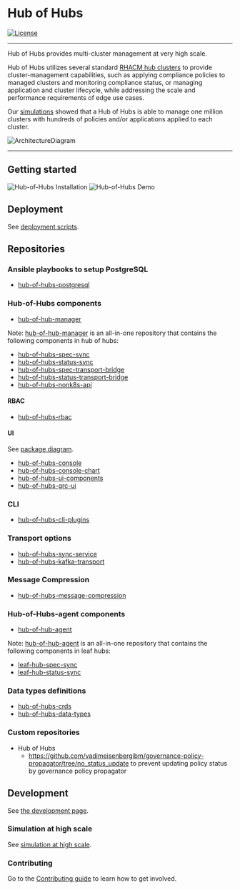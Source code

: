 # Hub of Hubs

[![License](https://img.shields.io/github/license/stolostron/hub-of-hubs)](/LICENSE)

----

Hub of Hubs provides multi-cluster management at very high scale.

Hub of Hubs utilizes several standard [RHACM hub clusters](https://access.redhat.com/documentation/en-us/red_hat_advanced_cluster_management_for_kubernetes/2.4/html/about/welcome-to-red-hat-advanced-cluster-management-for-kubernetes#hub-cluster)
to provide cluster-management capabilities, such as applying compliance policies to managed clusters and monitoring
compliance status, or managing application and cluster lifecycle, while addressing the scale and performance
requirements of edge use cases.

Our [simulations](simulation.md) showed that a Hub of Hubs is able to manage one million clusters with hundreds of
policies and/or applications applied to each cluster.

![ArchitectureDiagram](diagrams/ScalableHOHArchitecture.png)

----

## Getting started

![Hub-of-Hubs Installation](./demos/installation.gif)
![Hub-of-Hubs Demo](./demos/demo.gif)


## Deployment

See [deployment scripts](deploy).

## Repositories

### Ansible playbooks to setup PostgreSQL

* [hub-of-hubs-postgresql](https://github.com/stolostron/hub-of-hubs-postgresql)

### Hub-of-Hubs components

* [hub-of-hub-manager](https://github.com/stolostron/hub-of-hubs-manager)

Note: [hub-of-hub-manager](https://github.com/stolostron/hub-of-hubs-manager) is an all-in-one repository that contains the following components in hub of hubs:

  - [hub-of-hubs-spec-sync](https://github.com/stolostron/hub-of-hubs-spec-sync)
  - [hub-of-hubs-status-sync](https://github.com/stolostron/hub-of-hubs-status-sync)
  - [hub-of-hubs-spec-transport-bridge](https://github.com/stolostron/hub-of-hubs-spec-transport-bridge)
  - [hub-of-hubs-status-transport-bridge](https://github.com/stolostron/hub-of-hubs-status-transport-bridge)
  - [hub-of-hubs-nonk8s-api](https://github.com/stolostron/hub-of-hubs-nonk8s-api)

#### RBAC

* [hub-of-hubs-rbac](https://github.com/stolostron/hub-of-hubs-rbac)

#### UI

See [package diagram](ui_packages.md).

* [hub-of-hubs-console](https://github.com/stolostron/hub-of-hubs-console)
* [hub-of-hubs-console-chart](https://github.com/stolostron/hub-of-hubs-console-chart)
* [hub-of-hubs-ui-components](https://github.com/stolostron/hub-of-hubs-ui-components)
* [hub-of-hubs-grc-ui](https://github.com/stolostron/hub-of-hubs-grc-ui)

### CLI

* [hub-of-hubs-cli-plugins](https://github.com/stolostron/hub-of-hubs-cli-plugins)

### Transport options

* [hub-of-hubs-sync-service](https://github.com/stolostron/hub-of-hubs-sync-service)
* [hub-of-hubs-kafka-transport](https://github.com/stolostron/hub-of-hubs-kafka-transport)

### Message Compression

* [hub-of-hubs-message-compression](https://github.com/stolostron/hub-of-hubs-message-compression)

### Hub-of-Hubs-agent components

* [hub-of-hub-agent](https://github.com/stolostron/hub-of-hubs-agent)

Note: [hub-of-hub-agent](https://github.com/stolostron/hub-of-hubs-agent) is an all-in-one repository that contains the following components in leaf hubs:

* [leaf-hub-spec-sync](https://github.com/stolostron/leaf-hub-spec-sync)
* [leaf-hub-status-sync](https://github.com/stolostron/leaf-hub-status-sync)

### Data types definitions

* [hub-of-hubs-crds](https://github.com/stolostron/hub-of-hubs-crds)
* [hub-of-hubs-data-types](https://github.com/stolostron/hub-of-hubs-data-types)

### Custom repositories

* Hub of Hubs
  * https://github.com/vadimeisenbergibm/governance-policy-propagator/tree/no_status_update to prevent updating policy status by governance policy propagator

## Development

See [the development page](./development.md).

### Simulation at high scale

See [simulation at high scale](./simulation.md).

### Contributing

Go to the [Contributing guide](CONTRIBUTING.md) to learn how to get involved.
